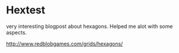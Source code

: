 Hextest
=======

very interesting blogpost about hexagons. Helped me alot with some aspects.

http://www.redblobgames.com/grids/hexagons/